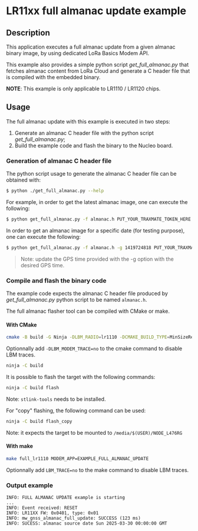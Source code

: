 # LR11xx full almanac update example

## Description

This application executes a full almanac update from a given almanac binary image, by using dedicated LoRa Basics Modem
API.

This example also provides a simple python script *get_full_almanac.py* that fetches almanac content from LoRa Cloud and generate a C header file that is compiled with the embedded binary.

**NOTE**: This example is only applicable to LR1110 / LR1120 chips.

## Usage

The full almanac update with this example is executed in two steps:

1. Generate an almanac C header file with the python script *get_full_almanac.py*;
2. Build the example code and flash the binary to the Nucleo board.

### Generation of almanac C header file

The python script usage to generate the almanac C header file can be obtained with:

```bash
$ python ./get_full_almanac.py --help
```

For example, in order to get the latest almanac image, one can execute the following:

```bash
$ python get_full_almanac.py -f almanac.h PUT_YOUR_TRAXMATE_TOKEN_HERE
```

In order to get an almanac image for a specific date (for testing purpose), one can execute the following:

```bash
$ python get_full_almanac.py -f almanac.h -g 1419724818 PUT_YOUR_TRAXMATE_TOKEN_HERE
```

> Note: update the GPS time provided with the -g option with the desired GPS time.

### Compile and flash the binary code

The example code expects the almanac C header file produced by *get_full_almanac.py* python script to be named `almanac.h`.

The full almanac flasher tool can be compiled with CMake or make.

#### With CMake

```bash
cmake -B build -G Ninja -DLBM_RADIO=lr1110 -DCMAKE_BUILD_TYPE=MinSizeRel -DLBM_CMAKE_CONFIG_AUTO=ON -DAPP=full_almanac_update
```

Optionnally add `-DLBM_MODEM_TRACE=no` to the cmake command to disable LBM traces.

```bash
ninja -C build
```

It is possible to flash the target with the following commands:

``` bash
ninja -C build flash
```

Note: `stlink-tools` needs to be installed.

For "copy" flashing, the following command can be used:

``` bash
ninja -C build flash_copy
```

Note: it expects the target to be mounted to `/media/$(USER)/NODE_L476RG`

#### With make

```bash
make full_lr1110 MODEM_APP=EXAMPLE_FULL_ALMANAC_UPDATE
```

Optionnally add `LBM_TRACE=no` to the make command to disable LBM traces.

### Output example

```shell
INFO: FULL ALMANAC UPDATE example is starting
...
INFO: Event received: RESET
INFO: LR11XX FW: 0x0401, type: 0x01
INFO: mw_gnss_almanac_full_update: SUCCESS (123 ms)
INFO: SUCESS: almanac source date Sun 2025-03-30 00:00:00 GMT
```